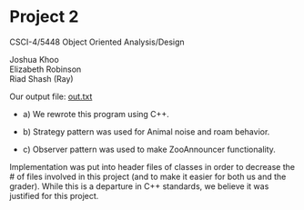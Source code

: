 # Project 2

CSCI-4/5448 Object Oriented Analysis/Design

Joshua Khoo  
Elizabeth Robinson  
Riad Shash (Ray)

Our output file:
[out.txt](/out.txt)

+ a) We rewrote this program using C++.

+ b) Strategy pattern was used for Animal noise and roam behavior. 

+ c) Observer pattern was used to make ZooAnnouncer functionality.

Implementation was put into header files of classes in order to decrease the # of files involved in this project (and to
make it easier for both us and the grader). While this is a departure in C++ standards, we believe it was justified 
for this project. 

